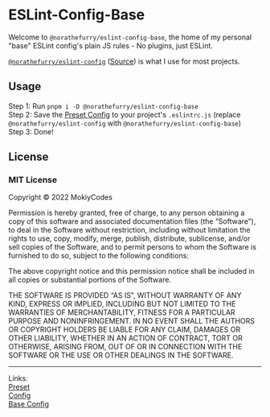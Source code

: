 # ESLint-Config-Base

Welcome to `@norathefurry/eslint-config-base`, the home of my personal "base" ESLint config's plain JS rules - No plugins, just ESLint.

[`@norathefurry/eslint-config`](https://npm.im/@norathefurry/eslint-config) ([Source](https://github.com/MokiyCodes/eslint-config)) is what I use for most projects.

## Usage

Step 1: Run `pnpm i -D @norathefurry/eslint-config-base`<br/>
Step 2: Save the [Preset Config](https://github.com/MokiyCodes/eslint-config-preset/blob/main/.eslintrc.js) to your project's `.eslintrc.js` (replace `@norathefurry/eslint-config` with `@norathefurry/eslint-config-base`)<br/>
Step 3: Done!

## License

### MIT License

Copyright © 2022 MokiyCodes

Permission is hereby granted, free of charge, to any person obtaining a copy of this software and associated documentation files (the “Software”), to deal in the Software without restriction, including without limitation the rights to use, copy, modify, merge, publish, distribute, sublicense, and/or sell copies of the Software, and to permit persons to whom the Software is furnished to do so, subject to the following conditions:

The above copyright notice and this permission notice shall be included in all copies or substantial portions of the Software.

THE SOFTWARE IS PROVIDED “AS IS”, WITHOUT WARRANTY OF ANY KIND, EXPRESS OR IMPLIED, INCLUDING BUT NOT LIMITED TO THE WARRANTIES OF MERCHANTABILITY, FITNESS FOR A PARTICULAR PURPOSE AND NONINFRINGEMENT. IN NO EVENT SHALL THE AUTHORS OR COPYRIGHT HOLDERS BE LIABLE FOR ANY CLAIM, DAMAGES OR OTHER LIABILITY, WHETHER IN AN ACTION OF CONTRACT, TORT OR OTHERWISE, ARISING FROM, OUT OF OR IN CONNECTION WITH THE SOFTWARE OR THE USE OR OTHER DEALINGS IN THE SOFTWARE.

---

Links:<br/>
[Preset](https://github.com/MokiyCodes/eslint-config-preset)<br/>
[Config](https://github.com/MokiyCodes/eslint-config)<br/>
[Base Config](https://github.com/MokiyCodes/eslint-config-base)
